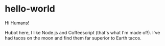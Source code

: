 # hello-world

Hi Humans! 

Hubot here, I like Node.js and Coffeescript (that's what I'm made of!).
I've had tacos on the moon and find them far superior to Earth tacos. 
